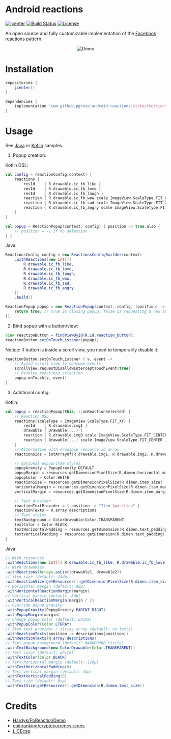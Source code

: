 # Android reactions

[![jcenter](https://api.bintray.com/packages/pgreze/maven/android-reactions/images/download.svg)](https://bintray.com/pgreze/maven/android-reactions/_latestVersion) 
[![Build Status](https://app.bitrise.io/app/d98620d26ebbcf12/status.svg?token=g6EoKo073j2eIQavozsNfQ&branch=master)](https://app.bitrise.io/app/d98620d26ebbcf12)
[![License](https://img.shields.io/badge/License-Apache%202.0-blue.svg)](https://opensource.org/licenses/Apache-2.0)

An open source and fully customizable implementation of the
[Facebook reactions](https://en.facebookbrand.com/assets/reactions) pattern.

<p align="center">
  <img src="https://raw.githubusercontent.com/pgreze/android-reactions/master/resources/demo.gif" alt="Demo">
</p>

# Installation

```groovy
repositories {
    jcenter()
}

dependencies {
    implementation "com.github.pgreze:android-reactions:$latestVersion"
}
```

# Usage

See [Java](sample/src/main/java/com/github/pgreze/reactions/sample/MainActivity.java)
or [Kotlin](sample/src/main/java/com/github/pgreze/reactions/sample/KotlinSamples.kt) samples.

1. Popup creation:

Kotlin DSL:

```kotlin
val config = reactionConfig(context) {
    reactions {
        resId    { R.drawable.ic_fb_like }
        resId    { R.drawable.ic_fb_love }
        resId    { R.drawable.ic_fb_laugh }
        reaction { R.drawable.ic_fb_wow scale ImageView.ScaleType.FIT_XY }
        reaction { R.drawable.ic_fb_sad scale ImageView.ScaleType.FIT_XY }
        reaction { R.drawable.ic_fb_angry scale ImageView.ScaleType.FIT_XY }
    }
}

val popup = ReactionPopup(context, config) { position -> true.also {
    // position = -1 if no selection
} }
```

Java:

```java
ReactionsConfig config = new ReactionsConfigBuilder(context)
    .withReactions(new int[]{
        R.drawable.ic_fb_like,
        R.drawable.ic_fb_love,
        R.drawable.ic_fb_laugh,
        R.drawable.ic_fb_wow,
        R.drawable.ic_fb_sad,
        R.drawable.ic_fb_angry
    })
    .build()

ReactionPopup popup = new ReactionPopup(context, config, (position) -> {
    return true; // true is closing popup, false is requesting a new selection
});
```

2. Bind popup with a button/view:

```java
View reactionButton = findViewById(R.id.reaction_button);
reactionButton.setOnTouchListener(popup);
```

Notice: if button is inside a scroll view, you need to temporarily disable it:

```kotlin
reactionButton.setOnTouchListener { v, event ->
    // Avoid scroll view to consume events
    scrollView.requestDisallowInterceptTouchEvent(true)
    // Resolve reactions selection
    popup.onTouch(v, event)
}
```

3. Additional config:

Kotlin:

```kotlin
val popup = reactionPopup(this, ::onReactionSelected) {
    // Reaction DSL
    reactions(scaleType = ImageView.ScaleType.FIT_XY) {
        resId    { R.drawable.img1 }
        drawable { Drawable(...) }
        reaction { R.drawable.img3 scale ImageView.ScaleType.FIT_CENTER }
        reaction { Drawable(...) scale ImageView.ScaleType.FIT_CENTER }
    }
    // Alternative with drawable resource id array
    reactionsIds = intArrayOf(R.drawable.img1, R.drawable.img2, R.drawable.img3)

    // Optional popup/item styles
    popupGravity = PopupGravity.DEFAULT
    popupMargin = resources.getDimensionPixelSize(R.dimen.horizontal_margin)
    popupColor = Color.WHITE
    reactionSize = resources.getDimensionPixelSize(R.dimen.item_size)
    horizontalMargin = resources.getDimensionPixelSize(R.dimen.item_margin)
    verticalMargin = resources.getDimensionPixelSize(R.dimen.item_margin)

    // Text provider
    reactionTextProvider = { position -> "Item $position" }
    reactionTexts = R.array.descriptions
    // Text styles
    textBackground = ColorDrawable(Color.TRANSPARENT)
    textColor = Color.BLACK
    textHorizontalPadding = resources.getDimension(R.dimen.text_padding)
    textVerticalPadding = resources.getDimension(R.dimen.text_padding)
}
```

Java:

```java
// With resources
.withReactions(new int[]{ R.drawable.ic_fb_like, R.drawable.ic_fb_love })
// With drawables
.withReactions(Arrays.asList(drawable1, drawable2))
// item size (default: 24dp)
.withReactionSize(getResources().getDimensionPixelSize(R.dimen.item_size))
// Horizontal margin (default: 8dp)
.withHorizontalReactionMargin(margin)
// Vertical margin (default: 8dp)
.withVerticalReactionMargin(margin / 2)
// Override popup gravity
.withPopupGravity(PopupGravity.PARENT_RIGHT)
.withPopupMargin(margin)
// Change popup color (default: white)
.withPopupColor(Color.LTGRAY)
// Item text provider / string array (default: no texts)
.withReactionTexts(position -> descriptions[position])
.withReactionTexts(R.array.descriptions)
// Text popup background (default: #44000000 circle)
.withTextBackground(new ColorDrawable(Color.TRANSPARENT))
// Text color (default: white)
.withTextColor(Color.BLACK)
// Text horizontal margin (default: 12dp)
.withTextHorizontalPadding(0)
// Text vertical margin (default: 4dp)
.withTextVerticalPadding(0)
// Text size (default: 8sp)
.withTextSize(getResources().getDimension(R.dimen.text_size))
```

# Credits

- [Hardyk/FbReactionDemo](https://github.com/Hardyk/FbReactionDemo)
- [coinranking/cryptocurrency-icons](https://github.com/coinranking/cryptocurrency-icons)
- [LICEcap](https://www.cockos.com/licecap/)
